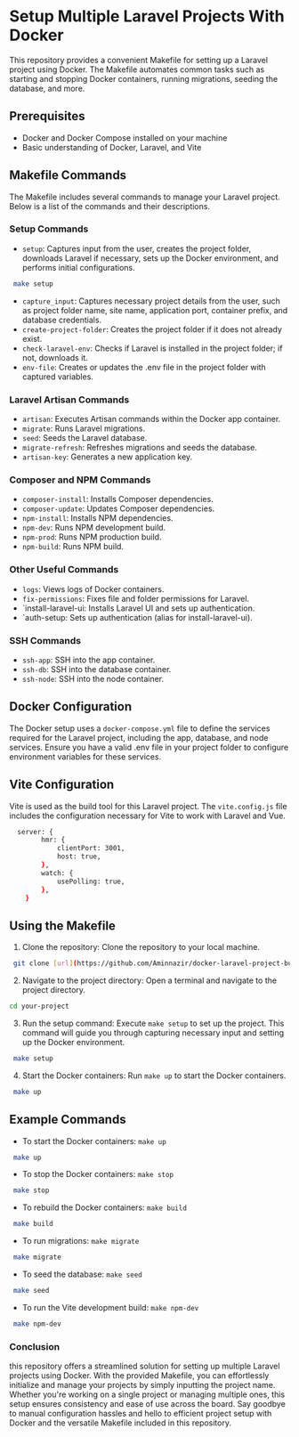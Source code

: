 
# Setup Multiple Laravel Projects With Docker

This repository provides a convenient Makefile for setting up a Laravel project using Docker. The Makefile automates common tasks such as starting and stopping Docker containers, running migrations, seeding the database, and more.


## Prerequisites

- Docker and Docker Compose installed on your machine
- Basic understanding of Docker, Laravel, and Vite

## Makefile Commands

The Makefile includes several commands to manage your Laravel project. Below is a list of the commands and their descriptions.

### Setup Commands

-  `setup`: Captures input from the user, creates the project folder, downloads Laravel if necessary, sets up the Docker environment, and performs initial configurations.

```bash
 make setup
```

- `capture_input`: Captures necessary project details from the user, such as project folder name, site name, application port, container prefix, and database credentials.
- `create-project-folder`: Creates the project folder if it does not already exist.
- `check-laravel-env`: Checks if Laravel is installed in the project folder; if not, downloads it.
- `env-file`: Creates or updates the .env file in the project folder with captured variables.

### Laravel Artisan Commands
- `artisan`: Executes Artisan commands within the Docker app container.
- `migrate`: Runs Laravel migrations.
- `seed`: Seeds the Laravel database.
- `migrate-refresh`: Refreshes migrations and seeds the database.
- `artisan-key`: Generates a new application key.

### Composer and NPM Commands
- `composer-install`: Installs Composer dependencies.
- `composer-update`: Updates Composer dependencies.
- `npm-install`: Installs NPM dependencies.
- `npm-dev`: Runs NPM development build.
- `npm-prod`: Runs NPM production build.
- `npm-build`: Runs NPM build.

### Other Useful Commands
- `logs`: Views logs of Docker containers.
- `fix-permissions`: Fixes file and folder permissions for Laravel.
- `install-laravel-ui: Installs Laravel UI and sets up authentication.
- `auth-setup: Sets up authentication (alias for install-laravel-ui).


### SSH Commands
- `ssh-app`: SSH into the app container.
- `ssh-db`: SSH into the database container.
- `ssh-node`: SSH into the node container.

## Docker Configuration
The Docker setup uses a `docker-compose.yml` file to define the services required for the Laravel project, including the app, database, and node services. Ensure you have a valid .env file in your project folder to configure environment variables for these services.

## Vite Configuration
Vite is used as the build tool for this Laravel project. The `vite.config.js` file includes the configuration necessary for Vite to work with Laravel and Vue.

```bash
  server: {
        hmr: {
            clientPort: 3001,
            host: true,
        },
        watch: {
            usePolling: true,
        },
    }
```

## Using the Makefile

1. Clone the repository: Clone the repository to your local machine.

```bash
 git clone [url](https://github.com/Aminnazir/docker-laravel-project-builder) .
```

2. Navigate to the project directory: Open a terminal and navigate to the project directory.

```bash
cd your-project
```

3. Run the setup command: Execute `make setup` to set up the project. This command will guide you through capturing necessary input and setting up the Docker environment.

```bash
 make setup
```

4. Start the Docker containers: Run `make up` to start the Docker containers.

```bash
 make up
```

## Example Commands
- To start the Docker containers: `make up`

```bash
 make up
```

- To stop the Docker containers: `make stop`

```bash
 make stop
```

- To rebuild the Docker containers: `make build`

```bash
 make build
```

- To run migrations: `make migrate`

```bash
 make migrate
```
- To seed the database: `make seed`

```bash
 make seed
```

- To run the Vite development build: `make npm-dev`

```bash
 make npm-dev
```

### Conclusion 

this repository offers a streamlined solution for setting up multiple Laravel projects using Docker. With the provided Makefile, you can effortlessly initialize and manage your projects by simply inputting the project name. Whether you're working on a single project or managing multiple ones, this setup ensures consistency and ease of use across the board. Say goodbye to manual configuration hassles and hello to efficient project setup with Docker and the versatile Makefile included in this repository.
